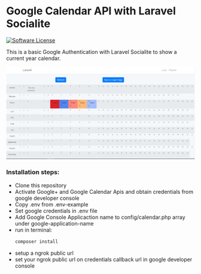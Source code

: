 # Google Calendar API with Laravel Socialite

[![Software License](https://img.shields.io/badge/license-MIT-brightgreen.svg?style=flat-square)](LICENSE.md)

This is a basic Google Authentication with Laravel Socialite to show a current year calendar.

![alt text](https://raw.githubusercontent.com/ajrmzcs/codetest/master/sample.PNG)

### Installation steps:
* Clone this repository
* Activate Google+ and Google Calendar Apis and obtain credentials from google developer console
* Copy .env from .env-example
* Set google credentials in .env file
* Add Google Console Applicaction name to config/calendar.php array under google-application-name
* run in terminal:
    ```bash
    composer install
    ```
* setup a ngrok public url
* set your ngrok public url on credentials callback url in google developer console  
